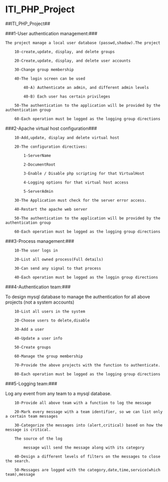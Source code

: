 # ITI_PHP_Project
##ITI_PHP_Project##

###1-User authentication management:###

	The project manage a local user database (passwd,shadow).The project 
	
		10-create,update, display, and delete groups
		
		20-Create,update, display, and delete user accounts
		
		30-Change group membership
		
		40-The login screen can be used
		
			40-A) Authenticate an admin, and different admin levels
			
			40-B) Each user has certain privileges
			
		50-The authentication to the application will be provided by the authentication group
		
		60-Each operation must be logged as the logging group directions


###2-Apache virtual host configuration###

		10-Add,update, display and delete virtual host
		
		20-The configuration directives:
		
			1-ServerName
			
			2-DocumentRoot
			
			3-Enable / Disable php scripting for that VirtualHost
			
			4-Logging options for that virtual host access
			
			5-ServerAdmin
			
		30-The Application must check for the server error access.
		
		40-Restart the apache web server
		
		50-The authentication to the application will be provided by the authentication group
		
		60-Each operation must be logged as the logging group directions


###3-Process management:###

		10-The user logs in
		
		20-List all owned process(Full details)
		
		30-Can send any signal to that process
		
		40-Each operation must be logged as the loggin group directions


###4-Authentication team:###

To design mysql database to manage the authentication for all above projects (not a  system accounts)

		10-List all users in the system
		
		20-Choose users to delete,disable
		
		30-Add a user
		
		40-Update a user info
		
		50-Create groups
		
		60-Manage the group membership
		
		70-Provide the above projects with the function to authenticate.
		
		80-Each operation must be logged as the logging group directions
		
		
###5-Logging team:###

Log any event from any team to a mysql database.

		10-Provide all above team with a function to log the message
		
		20-Mark every message with a team identifier, so we can list only a certain team messages
		
		30-Categorize the messages into (alert,critical) based on how the message is critical. 
		
		The source of the log 	                    
		
			message will send the message along with its category
		
		40-Design a different levels of filters on the messages to close the search.
		
		50-Messages are logged with the category,date,time,service(which team),message
		
